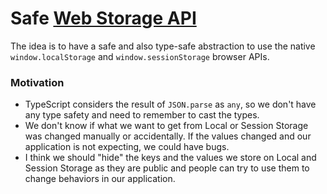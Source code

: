 # Safe [Web Storage API](https://developer.mozilla.org/en-US/docs/Web/API/Web_Storage_API)

The idea is to have a safe and also type-safe abstraction to use the native `window.localStorage` and `window.sessionStorage` browser APIs.

### Motivation
- TypeScript considers the result of `JSON.parse` as `any`, so we don't have any type safety and need to remember to cast the types.
- We don't know if what we want to get from Local or Session Storage was changed manually or accidentally. If the values changed and our application is not expecting, we could have bugs.
- I think we should "hide" the keys and the values we store on Local and Session Storage as they are public and people can try to use them to change behaviors in our application.